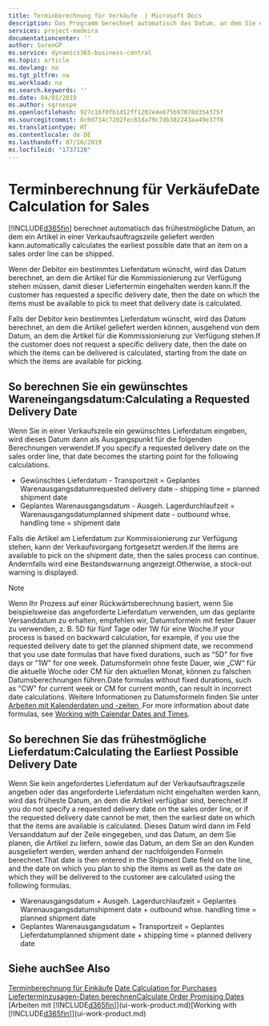 ```yaml
---
title: Terminberechnung für Verkäufe  | Microsoft Docs
description: Das Programm berechnet automatisch das Datum, an dem Sie einen Artikel bestellen müssen, damit er zu einem bestimmten Datum im Lagerbestand vorhanden ist. Dies ist das Datum, an dem Sie erwarten können, dass Artikel, die an einem bestimmten Datum bestellt wurden, zur Kommissionierung verfügbar sind.
services: project-madeira
documentationcenter: ''
author: SorenGP
ms.service: dynamics365-business-central
ms.topic: article
ms.devlang: na
ms.tgt_pltfrm: na
ms.workload: na
ms.search.keywords: ''
ms.date: 04/01/2019
ms.author: sgroespe
ms.openlocfilehash: 927c16f0fb1d12ff1202e4e675b97078d354375f
ms.sourcegitcommit: 8c0d734c7202fec81da79c7db382243aa49e37f6
ms.translationtype: HT
ms.contentlocale: de-DE
ms.lasthandoff: 07/10/2019
ms.locfileid: "1737120"
---
```

# <a name="date-calculation-for-sales"></a><span data-ttu-id="5534e-104">Terminberechnung für Verkäufe</span><span class="sxs-lookup"><span data-stu-id="5534e-104">Date Calculation for Sales</span></span>
[!INCLUDE[d365fin](includes/d365fin_md.md)] <span data-ttu-id="5534e-105">berechnet automatisch das frühestmögliche Datum, an dem ein Artikel in einer Verkaufsauftragszeile geliefert werden kann.</span><span class="sxs-lookup"><span data-stu-id="5534e-105">automatically calculates the earliest possible date that an item on a sales order line can be shipped.</span></span>

<span data-ttu-id="5534e-106">Wenn der Debitor ein bestimmtes Lieferdatum wünscht, wird das Datum berechnet, an dem die Artikel für die Kommissionierung zur Verfügung stehen müssen, damit dieser Liefertermin eingehalten werden kann.</span><span class="sxs-lookup"><span data-stu-id="5534e-106">If the customer has requested a specific delivery date, then the date on which the items must be available to pick to meet that delivery date is calculated.</span></span>

<span data-ttu-id="5534e-107">Falls der Debitor kein bestimmtes Lieferdatum wünscht, wird das Datum berechnet, an dem die Artikel geliefert werden können, ausgehend von dem Datum, an dem die Artikel für die Kommissionierung zur Verfügung stehen.</span><span class="sxs-lookup"><span data-stu-id="5534e-107">If the customer does not request a specific delivery date, then the date on which the items can be delivered is calculated, starting from the date on which the items are available for picking.</span></span>

## <a name="calculating-a-requested-delivery-date"></a><span data-ttu-id="5534e-108">So berechnen Sie ein gewünschtes Wareneingangsdatum:</span><span class="sxs-lookup"><span data-stu-id="5534e-108">Calculating a Requested Delivery Date</span></span>
<span data-ttu-id="5534e-109">Wenn Sie in einer Verkaufszeile ein gewünschtes Lieferdatum eingeben, wird dieses Datum dann als Ausgangspunkt für die folgenden Berechnungen verwendet.</span><span class="sxs-lookup"><span data-stu-id="5534e-109">If you specify a requested delivery date on the sales order line, that date becomes the starting point for the following calculations.</span></span>

- <span data-ttu-id="5534e-110">Gewünschtes Lieferdatum - Transportzeit = Geplantes Warenausgangsdatum</span><span class="sxs-lookup"><span data-stu-id="5534e-110">requested delivery date - shipping time = planned shipment date</span></span>
- <span data-ttu-id="5534e-111">Geplantes Warenausgangsdatum - Ausgeh. Lagerdurchlaufzeit = Warenausgangsdatum</span><span class="sxs-lookup"><span data-stu-id="5534e-111">planned shipment date - outbound whse. handling time = shipment date</span></span>

<span data-ttu-id="5534e-112">Falls die Artikel am Lieferdatum zur Kommissionierung zur Verfügung stehen, kann der Verkaufsvorgang fortgesetzt werden.</span><span class="sxs-lookup"><span data-stu-id="5534e-112">If the items are available to pick on the shipment date, then the sales process can continue.</span></span> <span data-ttu-id="5534e-113">Andernfalls wird eine Bestandswarnung angezeigt.</span><span class="sxs-lookup"><span data-stu-id="5534e-113">Otherwise, a stock-out warning is displayed.</span></span>

> [!Note]
> <span data-ttu-id="5534e-114">Wenn Ihr Prozess auf einer Rückwärtsberechnung basiert, wenn Sie beispielsweise das angeforderte Lieferdatum verwenden, um das geplante Versanddatum zu erhalten, empfehlen wir, Datumsformeln mit fester Dauer zu verwenden, z. B. 5D für fünf Tage oder 1W für eine Woche.</span><span class="sxs-lookup"><span data-stu-id="5534e-114">If your process is based on backward calculation, for example, if you use the requested delivery date to get the planned shipment date, we recommend that you use date formulas that have fixed durations, such as "5D" for five days or "1W" for one week.</span></span> <span data-ttu-id="5534e-115">Datumsformeln ohne feste Dauer, wie „CW“ für die aktuelle Woche oder CM für den aktuellen Monat, können zu falschen Datumsberechnungen führen.</span><span class="sxs-lookup"><span data-stu-id="5534e-115">Date formulas without fixed durations, such as "CW" for current week or CM for current month, can result in incorrect date calculations.</span></span> <span data-ttu-id="5534e-116">Weitere Informationen zu Datumsformeln finden Sie unter [Arbeiten mit Kalenderdaten und -zeiten ](ui-enter-date-ranges.md).</span><span class="sxs-lookup"><span data-stu-id="5534e-116">For more information about date formulas, see [Working with Calendar Dates and Times](ui-enter-date-ranges.md).</span></span>

## <a name="calculating-the-earliest-possible-delivery-date"></a><span data-ttu-id="5534e-117">So berechnen Sie das frühestmögliche Lieferdatum:</span><span class="sxs-lookup"><span data-stu-id="5534e-117">Calculating the Earliest Possible Delivery Date</span></span>
<span data-ttu-id="5534e-118">Wenn Sie kein angefordertes Lieferdatum auf der Verkaufsauftragszeile angeben oder das angeforderte Lieferdatum nicht eingehalten werden kann, wird das früheste Datum, an dem die Artikel verfügbar sind, berechnet.</span><span class="sxs-lookup"><span data-stu-id="5534e-118">If you do not specify a requested delivery date on the sales order line, or if the requested delivery date cannot be met, then the earliest date on which that the items are available is calculated.</span></span> <span data-ttu-id="5534e-119">Dieses Datum wird dann im Feld Versanddatum auf der Zeile eingegeben, und das Datum, an dem Sie planen, die Artikel zu liefern, sowie das Datum, an dem Sie an den Kunden ausgeliefert werden, werden anhand der nachfolgenden Formeln berechnet.</span><span class="sxs-lookup"><span data-stu-id="5534e-119">That date is then entered in the Shipment Date field on the line, and the date on which you plan to ship the items as well as the date on which they will be delivered to the customer are calculated using the following formulas.</span></span>

- <span data-ttu-id="5534e-120">Warenausgangsdatum + Ausgeh. Lagerdurchlaufzeit = Geplantes Warenausgangsdatum</span><span class="sxs-lookup"><span data-stu-id="5534e-120">shipment date + outbound whse. handling time = planned shipment date</span></span>
- <span data-ttu-id="5534e-121">Geplantes Warenausgangsdatum + Transportzeit = Geplantes Lieferdatum</span><span class="sxs-lookup"><span data-stu-id="5534e-121">planned shipment date + shipping time = planned delivery date</span></span>


## <a name="see-also"></a><span data-ttu-id="5534e-122">Siehe auch</span><span class="sxs-lookup"><span data-stu-id="5534e-122">See Also</span></span>  
 <span data-ttu-id="5534e-123">[Terminberechnung für Einkäufe](purchasing-date-calculation-for-purchases.md) </span><span class="sxs-lookup"><span data-stu-id="5534e-123">[Date Calculation for Purchases](purchasing-date-calculation-for-purchases.md) </span></span>  
 [<span data-ttu-id="5534e-124">Lieferterminzusagen-Daten berechnen</span><span class="sxs-lookup"><span data-stu-id="5534e-124">Calculate Order Promising Dates</span></span>](sales-how-to-calculate-order-promising-dates.md)  
 <span data-ttu-id="5534e-125">[Arbeiten mit [!INCLUDE[d365fin](includes/d365fin_md.md)]](ui-work-product.md)</span><span class="sxs-lookup"><span data-stu-id="5534e-125">[Working with [!INCLUDE[d365fin](includes/d365fin_md.md)]](ui-work-product.md)</span></span>
